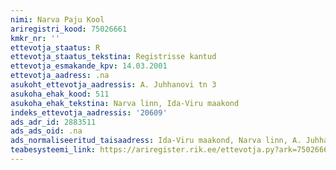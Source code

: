 ```yaml
---
nimi: Narva Paju Kool
ariregistri_kood: 75026661
kmkr_nr: ''
ettevotja_staatus: R
ettevotja_staatus_tekstina: Registrisse kantud
ettevotja_esmakande_kpv: 14.03.2001
ettevotja_aadress: .na
asukoht_ettevotja_aadressis: A. Juhhanovi tn 3
asukoha_ehak_kood: 511
asukoha_ehak_tekstina: Narva linn, Ida-Viru maakond
indeks_ettevotja_aadressis: '20609'
ads_adr_id: 2883511
ads_ads_oid: .na
ads_normaliseeritud_taisaadress: Ida-Viru maakond, Narva linn, A. Juhhanovi tn 3
teabesysteemi_link: https://ariregister.rik.ee/ettevotja.py?ark=75026661&ref=rekvisiidid
---
```

